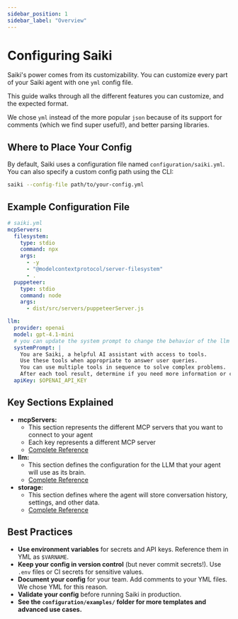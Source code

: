 ```yaml
---
sidebar_position: 1
sidebar_label: "Overview"
---
```


# Configuring Saiki

Saiki's power comes from its customizability. You can customize every part of your Saiki agent with one `yml` config file. 

This guide walks through all the different features you can customize, and the expected format.

We chose `yml` instead of the more popular `json` because of its support for comments (which we find super useful!), and better parsing libraries.

## Where to Place Your Config

By default, Saiki uses a configuration file named `configuration/saiki.yml`. You can also specify a custom config path using the CLI:

```bash
saiki --config-file path/to/your-config.yml
```

## Example Configuration File

```yaml
# saiki.yml
mcpServers:
  filesystem:
    type: stdio
    command: npx
    args:
      - -y
      - "@modelcontextprotocol/server-filesystem"
      - .
  puppeteer:
    type: stdio
    command: node
    args:
      - dist/src/servers/puppeteerServer.js

llm:
  provider: openai
  model: gpt-4.1-mini
  # you can update the system prompt to change the behavior of the llm
  systemPrompt: |
    You are Saiki, a helpful AI assistant with access to tools.
    Use these tools when appropriate to answer user queries.
    You can use multiple tools in sequence to solve complex problems.
    After each tool result, determine if you need more information or can provide a final answer.
  apiKey: $OPENAI_API_KEY
```

## Key Sections Explained

- **mcpServers:**
  - This section represents the different MCP servers that you want to connect to your agent
  - Each key represents a different MCP server
  - [Complete Reference](./mcpServers)
- **llm:**
  - This section defines the configuration for the LLM that your agent will use as its brain.
  - [Complete Reference](./llm)
- **storage:**
  - This section defines where the agent will store conversation history, settings, and other data. 
  - [Complete Reference](./storage)

## Best Practices

- **Use environment variables** for secrets and API keys. Reference them in YML as `$VARNAME`.
- **Keep your config in version control** (but never commit secrets!). Use `.env` files or CI secrets for sensitive values.
- **Document your config** for your team. Add comments to your YML files. We chose YML for this reason.
- **Validate your config** before running Saiki in production.
- **See the `configuration/examples/` folder for more templates and advanced use cases.**
 